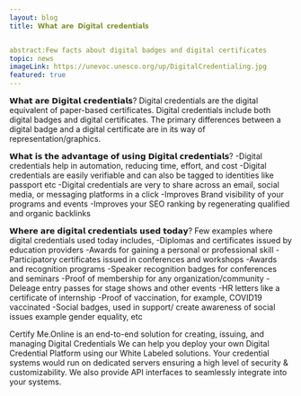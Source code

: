 ```yaml
---
layout: blog
title: 𝗪𝗵𝗮𝘁 𝗮𝗿𝗲 𝗗𝗶𝗴𝗶𝘁𝗮𝗹 𝗰𝗿𝗲𝗱𝗲𝗻𝘁𝗶𝗮𝗹𝘀


abstract:Few facts about digital badges and digital certificates
topic: news
imageLink: https://unevoc.unesco.org/up/DigitalCredentialing.jpg
featured: true
---
```



𝗪𝗵𝗮𝘁 𝗮𝗿𝗲 𝗗𝗶𝗴𝗶𝘁𝗮𝗹 𝗰𝗿𝗲𝗱𝗲𝗻𝘁𝗶𝗮𝗹𝘀?
Digital credentials are the digital equivalent of paper-based certificates. Digital credentials include both digital badges and digital certificates. The primary differences between a digital badge and a digital certificate are in its way of representation/graphics.

𝗪𝗵𝗮𝘁 𝗶𝘀 𝘁𝗵𝗲 𝗮𝗱𝘃𝗮𝗻𝘁𝗮𝗴𝗲 𝗼𝗳 𝘂𝘀𝗶𝗻𝗴 𝗗𝗶𝗴𝗶𝘁𝗮𝗹 𝗰𝗿𝗲𝗱𝗲𝗻𝘁𝗶𝗮𝗹𝘀?
-Digital credentials help in automation, reducing time, effort, and cost
-Digital credentials are easily verifiable and can also be tagged to identities like passport etc
-Digital credentials are very to share across an email, social media, or messaging platforms in a click
-Improves Brand visibility of your programs and events
-Improves your SEO ranking by regenerating qualified and organic backlinks

𝗪𝗵𝗲𝗿𝗲 𝗮𝗿𝗲 𝗱𝗶𝗴𝗶𝘁𝗮𝗹 𝗰𝗿𝗲𝗱𝗲𝗻𝘁𝗶𝗮𝗹𝘀 𝘂𝘀𝗲𝗱 𝘁𝗼𝗱𝗮𝘆?
Few examples where digital credentials used today includes,
-Diplomas and certificates issued by education providers
-Awards for gaining a personal or professional skill
-Participatory certificates issued in conferences and workshops
-Awards and recognition programs
-Speaker recognition badges for conferences and seminars
-Proof of membership for any organization/community
-Deleage entry passes for stage shows and other events
-HR letters like a certificate of internship
-Proof of vaccination, for example, COVID19 vaccinated
-Social badges, used in support/ create awareness of social issues example gender equality, etc

Certify Me.Online is an end-to-end solution for creating, issuing, and managing Digital Credentials
We can help you deploy your own Digital Credential Platform using our White Labeled solutions. Your credential systems would run on dedicated servers ensuring a high level of security & customizability. We also provide API interfaces to seamlessly integrate into your systems.

